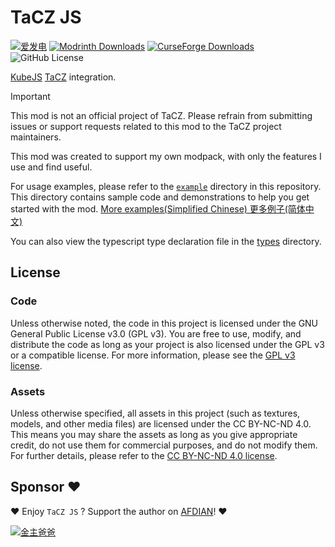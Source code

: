 # TaCZ JS

[![爱发电](https://img.shields.io/badge/dynamic/json?url=https%3A%2F%2Fafdian.com%2Fapi%2Fuser%2Fget-profile%3Fuser_id%3D75e549844b5111ed8df552540025c377&query=%24.data.user.name&label=%E7%88%B1%E5%8F%91%E7%94%B5&color=%23946ce6)](https://afdian.com/a/gizmo)
[![Modrinth Downloads](https://img.shields.io/modrinth/dt/pAcsgLW2?logo=modrinth&label=Downloads)](https://modrinth.com/mod/pAcsgLW2)
[![CurseForge Downloads](https://img.shields.io/curseforge/dt/1130998?logo=curseforge&label=Downloads)](https://www.curseforge.com/minecraft/mc-mods/tacz-js)
![GitHub License](https://img.shields.io/badge/GPL--3.0-x?label=License&color=%23f37f40)

[KubeJS](https://github.com/KubeJS-Mods/KubeJS) [TaCZ](https://github.com/MCModderAnchor/TACZ) integration.

> [!IMPORTANT]  
> This mod is not an official project of TaCZ. Please refrain from submitting issues or support requests related to this
> mod to the TaCZ project maintainers.

This mod was created to support my own modpack, with only the features I use and find useful.

For usage examples, please refer to the [`example`](https://github.com/gizmo-ds/taczjs-mod/tree/v1.3.5+mc1.20.1/example)
directory in this repository. This directory contains sample code and demonstrations to help you get started with the
mod. [More examples(Simplified Chinese) 更多例子(简体中文)](https://wiki.aika.dev/taczjs/examples/recipes.html)

You can also view the typescript type declaration file in
the [types](https://github.com/gizmo-ds/taczjs-mod/tree/v1.3.5+mc1.20.1/types) directory.

## License

### Code

Unless otherwise noted, the code in this project is licensed under the GNU General Public License v3.0 (GPL v3). You are
free to use, modify, and distribute the code as long as your project is also licensed under the GPL v3 or a compatible
license. For more information, please see the [GPL v3 license](./LICENSE).

### Assets

Unless otherwise specified, all assets in this project (such as textures, models, and other media files) are licensed
under the CC BY-NC-ND 4.0. This means you may share the assets as long as you give appropriate credit, do not use them
for commercial purposes, and do not modify them. For further details, please refer to
the [CC BY-NC-ND 4.0 license](https://creativecommons.org/licenses/by-nc-nd/4.0/).

## Sponsor ❤️

❤ Enjoy `TaCZ JS` ? Support the author on [AFDIAN](https://afdian.com/a/gizmo)! ❤

[![金主爸爸](https://afdian-connect.deno.dev/sponsor.svg)](https://afdian.com/a/gizmo)
